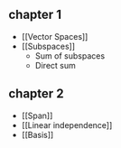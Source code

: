 ## chapter 1
- [[Vector Spaces]]
- [[Subspaces]] 
	- Sum of subspaces
	- Direct sum

## chapter 2
- [[Span]]
- [[Linear independence]]
- [[Basis]]
